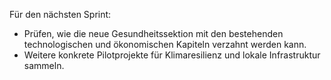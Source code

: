 Für den nächsten Sprint:
- Prüfen, wie die neue Gesundheitssektion mit den bestehenden technologischen und ökonomischen Kapiteln verzahnt werden kann.
- Weitere konkrete Pilotprojekte für Klimaresilienz und lokale Infrastruktur sammeln.
